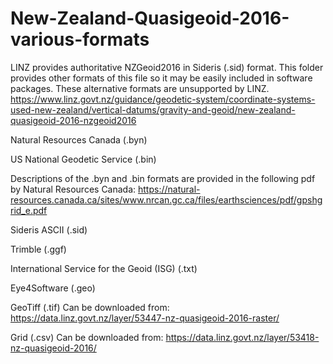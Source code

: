 # New-Zealand-Quasigeoid-2016-various-formats
LINZ provides authoritative NZGeoid2016 in Sideris (.sid) format. This folder provides other formats of this file so it may be easily included in software packages. These alternative formats are unsupported by LINZ. https://www.linz.govt.nz/guidance/geodetic-system/coordinate-systems-used-new-zealand/vertical-datums/gravity-and-geoid/new-zealand-quasigeoid-2016-nzgeoid2016


Natural Resources Canada (.byn)

US National Geodetic Service (.bin)

  Descriptions of the .byn and .bin formats are provided in the following pdf by Natural Resources Canada: https://natural-resources.canada.ca/sites/www.nrcan.gc.ca/files/earthsciences/pdf/gpshgrid_e.pdf

Sideris ASCII (.sid)

Trimble (.ggf)

International Service for the Geoid (ISG) (.txt)

Eye4Software (.geo)


GeoTiff (.tif) Can be downloaded from: https://data.linz.govt.nz/layer/53447-nz-quasigeoid-2016-raster/

Grid (.csv) Can be downloaded from:  https://data.linz.govt.nz/layer/53418-nz-quasigeoid-2016/
